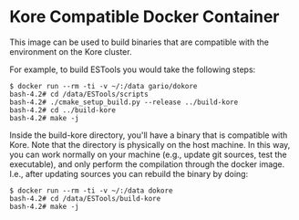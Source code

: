 Kore Compatible Docker Container
================================

This image can be used to build binaries that are compatible with
the environment on the Kore cluster.

For example, to build ESTools you would take the following steps:

```
$ docker run --rm -ti -v ~/:/data gario/dokore
bash-4.2# cd /data/ESTools/scripts
bash-4.2# ./cmake_setup_build.py --release ../build-kore
bash-4.2# cd ../build-kore
bash-4.2# make -j
```

Inside the build-kore directory, you'll have a binary that is
compatible with Kore. Note that the directory is physically on the
host machine. In this way, you can work normally on your machine
(e.g., update git sources, test the executable), and only perform the
compilation through the docker image. I.e., after updating sources you
can rebuild the binary by doing:

```
$ docker run --rm -ti -v ~/:/data dokore
bash-4.2# cd /data/ESTools/build-kore
bash-4.2# make -j
```
